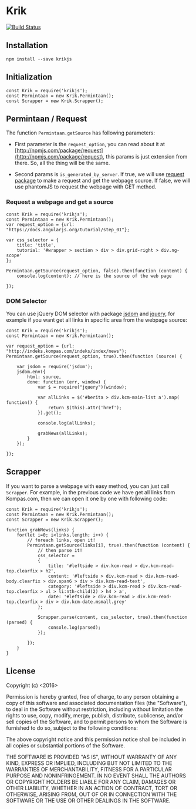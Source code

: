 # Krik

[![Build Status](https://travis-ci.org/yusufsyaifudin/krikjs.svg?branch=master)](https://travis-ci.org/yusufsyaifudin/krikjs)

## Installation
```
npm install --save krikjs
```

## Initialization
```
const Krik = require('krikjs');
const Permintaan = new Krik.Permintaan();
const Scrapper = new Krik.Scrapper();

```

## Permintaan / Request
The function `Permintaan.getSource` has following parameters:

* First parameter is the `request_option`, you can read about it at [http://npmjs.com/package/request](http://npmjs.com/package/request), this params is just extension from there. So, all the thing will be the same.

* Second params is `is_generated_by_server`. If true, we will use [request package](http://npmjs.com/package/request) to make a request and get the webpage source. If false, we will use phantomJS to request the webpage with GET method.

### Request a webpage and get a source

```
const Krik = require('krikjs');
const Permintaan = new Krik.Permintaan();
var request_option = {url: "https://docs.angularjs.org/tutorial/step_01"};

var css_selector = {
	title: 'title', 
	tutorial: '#wrapper > section > div > div.grid-right > div.ng-scope'
};

Permintaan.getSource(request_option, false).then(function (content) {
	console.log(content); // here is the source of the web page

});

```



### DOM Selector
You can use jQuery DOM selector with package [jsdom](https://www.npmjs.com/package/jsdom) and [jquery](https://www.npmjs.com/package/jquery), for example if you want get all links in specific area from the webpage source:

```
const Krik = require('krikjs');
const Permintaan = new Krik.Permintaan();

var request_option = {url: "http://indeks.kompas.com/indeks/index/news"};
Permintaan.getSource(request_option, true).then(function (source) {

	var jsdom = require('jsdom');
	jsdom.env({
		html: source,
		done: function (err, window) {
			var $ = require("jquery")(window);

			var allLinks = $('#berita > div.kcm-main-list a').map( function() {
			    return $(this).attr('href');
			}).get();

			console.log(allLinks);

			grabNews(allLinks);
		}
	});

});
```

## Scrapper

If you want to parse a webpage with easy method, you can just call `Scrapper`. For example, in the previous code we have get all links from Kompas.com, then we can open it one by one with following code:

```
const Krik = require('krikjs');
const Permintaan = new Krik.Permintaan();
const Scrapper = new Krik.Scrapper();

function grabNews(links) {
	for(let i=0; i<links.length; i++) {
		// foreach links, open it!
		Permintaan.getSource(links[i], true).then(function (content) {
			// then parse it!
			css_selector = 
			{
				title: '#leftside > div.kcm-read > div.kcm-read-top.clearfix > h2',
				content: '#leftside > div.kcm-read > div.kcm-read-body.clearfix > div.span6 > div > div.kcm-read-text',
				category: '#leftside > div.kcm-read > div.kcm-read-top.clearfix > ul > li:nth-child(2) > h4 > a',
				date: '#leftside > div.kcm-read > div.kcm-read-top.clearfix > div > div.kcm-date.msmall.grey'
			};

			Scrapper.parse(content, css_selector, true).then(function (parsed) {
				console.log(parsed);
			});

		});
	}
}

```

## License

Copyright (c) <2016> <Yusuf Syaifudin>


Permission is hereby granted, free of charge, to any person obtaining a copy of this software and associated documentation files (the "Software"), to deal in the Software without restriction, including without limitation the rights to use, copy, modify, merge, publish, distribute, sublicense, and/or sell copies of the Software, and to permit persons to whom the Software is furnished to do so, subject to the following conditions:

The above copyright notice and this permission notice shall be included in all copies or substantial portions of the Software.

THE SOFTWARE IS PROVIDED "AS IS", WITHOUT WARRANTY OF ANY KIND, EXPRESS OR IMPLIED, INCLUDING BUT NOT LIMITED TO THE WARRANTIES OF MERCHANTABILITY, FITNESS FOR A PARTICULAR PURPOSE AND NONINFRINGEMENT. IN NO EVENT SHALL THE AUTHORS OR COPYRIGHT HOLDERS BE LIABLE FOR ANY CLAIM, DAMAGES OR OTHER LIABILITY, WHETHER IN AN ACTION OF CONTRACT, TORT OR OTHERWISE, ARISING FROM, OUT OF OR IN CONNECTION WITH THE SOFTWARE OR THE USE OR OTHER DEALINGS IN THE SOFTWARE.
